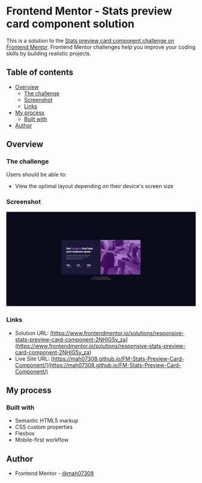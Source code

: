 # Frontend Mentor - Stats preview card component solution

This is a solution to the [Stats preview card component challenge on Frontend Mentor](https://www.frontendmentor.io/challenges/stats-preview-card-component-8JqbgoU62). Frontend Mentor challenges help you improve your coding skills by building realistic projects.

## Table of contents

- [Overview](#overview)
  - [The challenge](#the-challenge)
  - [Screenshot](#screenshot)
  - [Links](#links)
- [My process](#my-process)
  - [Built with](#built-with)
- [Author](#author)

## Overview

### The challenge

Users should be able to:

- View the optimal layout depending on their device's screen size

### Screenshot

![](./Screenshot%202023-05-28.png)

### Links

- Solution URL: [https://www.frontendmentor.io/solutions/responsive-stats-preview-card-component-2NHIG5y_za](https://www.frontendmentor.io/solutions/responsive-stats-preview-card-component-2NHIG5y_za)
- Live Site URL: [https://mah07308.github.io/FM-Stats-Preview-Card-Component/](https://mah07308.github.io/FM-Stats-Preview-Card-Component/)

## My process

### Built with

- Semantic HTML5 markup
- CSS custom properties
- Flexbox
- Mobile-first workflow

## Author

- Frontend Mentor - [@mah07308](https://www.frontendmentor.io/profile/mah07308)
